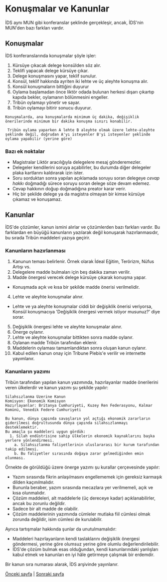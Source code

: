 # Konuşmalar ve Kanunlar
İDS aynı MUN gibi konferanslar şeklinde gerçekleşir, ancak, İDS'nin MUN'den bazı farkları vardır.

## Konuşmalar

İDS konferanslarında konuşmalar şöyle işler:

1. Kürsüye çıkacak delege konsülden söz alır.
2. Teklifi yapacak delege kürsüye çıkar.
3. Delege konuşmasını yapar, teklif sunulur.
4. Konsül, teklif hakkında ayriten iki lehte ve üç aleyhte konuşma alır.
5. Konsül konuşmaların bittiğini duyurur
6. Oylama başlamadan önce liktör odada bulunan herkesi dışarı çıkartıp kapıda bekler, oylamanın bölünmesini engeller.
7. Tribün oylamayı yönetir ve sayar.
8. Tribün oylamayı bitirir sonucu duyurur.

` Konuşmalarda, ana konuşmalarda minimum üç dakika, değişiklik önerilerinde minimum bir dakika konuşma sınırı konabilir. `

` Tribün oylama yaparken A lehte B aleyhte olmak üzere lehte-aleyhte şeklinde değil, doğrudan A'yı isteyenler B'yi isteyenler şeklinde oylama yapabilir (yerine göre)`

### Bazı ek noktalar


* Magistralar Liktör aracılığıyla delegelere mesaj gönderemezler.
* Delegeler kendilerini soruya açabilirler, bu durumda diğer delegeler plaka kartlarını kaldırarak izin ister.
* Soru sorduktan sonra yapılan açıklamada soruyu soran delegeye *cevap hakkı* doğmadığı sürece soruyu soran delege söze devam edemez.
* Cevap hakkının doğup doğmadığına preator karar verir.
* Hiç bir şekilde delege ya da magistra olmayan bir kimse kürsüye çıkamaz ve konuşamaz.

## Kanunlar

İDS'de çözümler, kanun ismini alırlar ve çözümlerden bazı farkları vardır. Bu farklardan en büyüğü kanunların yazılarak değil konuşarak hazırlanmasıdır, bu sırada Tribün maddeleri yazıya geçirir.

### Kanunların hazırlanması

1. Kanunun teması belirlenir. Örnek olarak İdeal Eğitim, Terörizm, Nüfus Artışı vs.
2. Delegelere madde bulmaları için beş dakika zaman verilir.
3. Madde önergesi verecek delege kürsüye çıkarak konuşma yapar.
  - Konuşmada açık ve kısa bir şekilde madde önerisi verilmelidir.
4. Lehte ve aleyhte konuşmalar alınır.
  - Lehte ve ya aleyhte konuşmalar ciddi bir değişiklik önerisi veriyorsa, Konsül konuşmacıya 'Değişiklik önergesi vermek istiyor musunuz?' diye sorar.
5. Değişiklik önergesi lehte ve aleyhte konuşmalar alınır.
6. Önerge oylanır.
7. Lehte ve aleyhte konuşmalar bittikten sonra madde oylanır.
8. Oylanan madde Tribün tarafından eklenir.
9. Maddelerin oylaması tamamlandıktan sonra oluşan kanun oylanır.
10. Kabul edilen kanun onay için Tribune Plebis'e verilir ve internette yayımlanır.

### Kanunların yazımı

Tribün tarafından yapılan kanun yazımında, hazırlayanlar madde önerilerini veren ülkelerdir ve kanun yazımı şu şekilde yapılır:

```
Silahsızlanma Üzerine Kanun
Komisyon: Ekonomik Komisyon
Hazırlayanlar: Britanya Cumhuriyeti, Kuzey Ren Federasyonu, Kalmar Komünü, Venedik Federe Cumhuriyeti

Bu kanun, dünya çapında savaşların yol açtığı ekonomik zararların giderilmesi doğrultusunda dünya çapında silahsızlanmayı desteklemektir.
Bu amaçla şu maddeleri uygun gördük:
  1. Silah endüstrisine sahip ülkelerin ekonomik kaynaklarını başka yerlere yönlendirmesi.
    a. Silahsızlanma faliyetlerinin uluslararası bir kurum tarafından takip edilmesi.
    b. Bu faliyetler sırasında doğaya zarar gelmediğinden emin olunması.
```

Örnekte de görüldüğü üzere önerge yazımı şu kurallar çerçevesinde yapılır:

* Yazım sırasında fikrin anlaşılmasını engellememek için gereksiz karmaşık dilden kaçınılmalıdır.
* Bununla beraber, yazım sırasında mecazlara yer verilmemeli, açık ve kısa olunmalıdır.
* Çözüm maddeleri, alt maddelerle (üç dereceye kadar) açıklanabilirler, ancak bu zorunlu değildir.
* Sadece bir alt madde de olabilir.
* Çözüm maddelerinin yazımında cümleler mutlaka fiil cümlesi olmak zorunda değildir, isim cümlesi de kurulabilir.

Ayrıca tartışmalar hakkında şunlar da unutulmamalıdır:

* Maddeleri hazırlayanların kendi taslaklarını değişiklik önergesi göndermesi, yerine göre olumsuz yerine göre olumlu değerlendirilebilir.
* İDS'de çözüm bulmak esas olduğundan, kendi kanunlarındaki yanlışları kabul etmek ve kanunları en iyi hâle getirmeye çalışmak bir erdemdir.

Bir kanun sıra numarası alarak, İDS arşivinde yayınlanır.

[Önceki sayfa](ulke_yaratimi.md) | [Sonraki sayfa](formaliteler.md)
